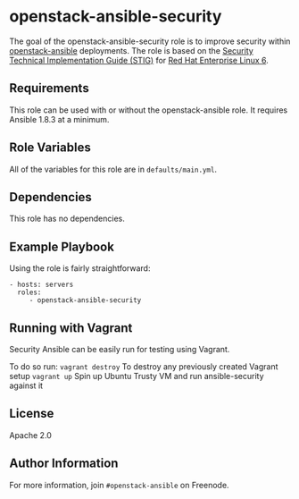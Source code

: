 openstack-ansible-security
==========================

The goal of the openstack-ansible-security role is to improve security within [openstack-ansible](https://github.com/openstack/openstack-ansible) deployments. The role is based on the [Security Technical Implementation Guide (STIG)](http://iase.disa.mil/stigs/Pages/index.aspx) for [Red Hat Enterprise Linux 6](https://www.stigviewer.com/stig/red_hat_enterprise_linux_6/).

Requirements
------------

This role can be used with or without the openstack-ansible role. It requires
Ansible 1.8.3 at a minimum.

Role Variables
--------------

All of the variables for this role are in `defaults/main.yml`.

Dependencies
------------

This role has no dependencies.

Example Playbook
----------------

Using the role is fairly straightforward:

    - hosts: servers
      roles:
         - openstack-ansible-security

Running with Vagrant
--------------------

Security Ansible can be easily run for testing using Vagrant.

To do so run:
    `vagrant destroy` To destroy any previously created Vagrant setup
    `vagrant up` Spin up Ubuntu Trusty VM and run ansible-security against it

License
-------

Apache 2.0

Author Information
------------------

For more information, join `#openstack-ansible` on Freenode.
